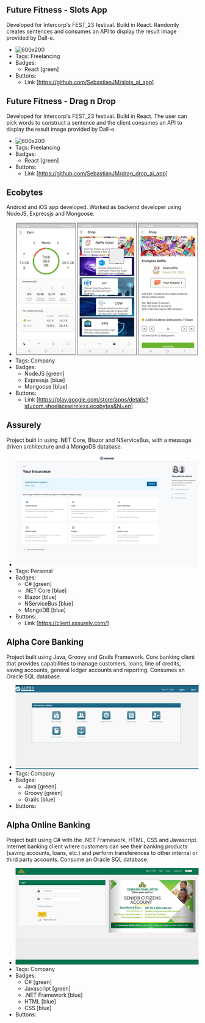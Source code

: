 ## Future Fitness - Slots App
Developed for Intercorp's FEST_23 festival. Build in React. Randomly creates sentences and consumes an API to display the result image provided by Dall-e.
- ![600x200](../assets/projects/future_fitness_word.gif)
- Tags: Freelancing
- Badges:
  - React [green]
- Buttons:
  - Link [https://github.com/SebastianJM/slots_ai_app]

## Future Fitness - Drag n Drop
Developed for Intercorp's FEST_23 festival. Build in React. The user can pick words to construct a sentence and the client consumes an API to display the result image provided by Dall-e.
- ![600x200](../assets/projects/future_fitness_drag_n_drop.gif)
- Tags: Freelancing
- Badges:
  - React [green]
- Buttons:
  - Link [https://github.com/SebastianJM/drag_drop_ai_app]

## Ecobytes
Android and iOS app developed. Worked as backend developer using NodeJS, Expressjs and Mongoose.
- ![600x200](../assets/projects/ecobytes.JPG)
- Tags: Company
- Badges:
  - NodeJS [green]
  - Expressjs [blue]
  - Mongoose [blue]
- Buttons:
  - Link [https://play.google.com/store/apps/details?id=com.shoelacewireless.ecobytes&hl=en]

## Assurely
Project built in using .NET Core, Blazor and NServiceBus, with a message driven architecture and a MongoDB database.
- ![600x200](../assets/projects/assurely.JPG)
- Tags: Personal
- Badges:
  - C# [green]
  - .NET Core [blue]
  - Blazor [blue]
  - NServiceBus [blue]
  - MongoDB [blue]
- Buttons:
  - Link [https://client.assurely.com/]
  
## Alpha Core Banking
Project built using Java, Groovy and Grails Framework. Core banking client that provides capabilities to manage customers, loans, line of credits, saving accounts, general ledger accounts and reporting. Consumes an Oracle SQL database.
- ![600x200](../assets/projects/alpha_1.jpg)
- Tags: Company
- Badges:
  - Java [green]
  - Groovy [green]
  - Grails [blue]
- Buttons:

## Alpha Online Banking
Project built using C# with the .NET Framework, HTML, CSS and Javascript. Internet banking client where customers can see their banking products (saving accounts, loans, etc.) and perform transferences to other internal or third party accounts. Consume an Oracle SQL database.
- ![600x200](../assets/projects/online_banking.JPG)
- Tags: Company
- Badges:
  - C# [green]
  - Javascript [green]
  - .NET Framework [blue]
  - HTML [blue]
  - CSS [blue]
- Buttons: